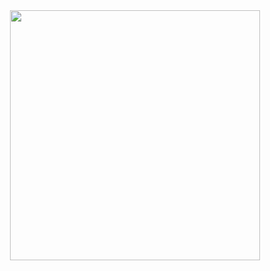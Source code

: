 <div id="header" align="center">
  <img src="https://media4.giphy.com/media/fXo1IT0aoGCWXw4lzd/giphy.gif?cid=ecf05e47hydm45as3rzszagujvics94dqq3s2huxcim77hq1&rid=giphy.gif&ct=g" width="400"/>
</div>
